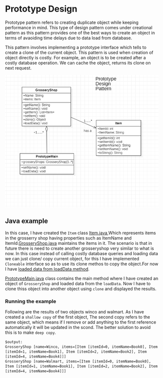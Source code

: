 # Prototype Design

Prototype pattern refers to creating duplicate object while keeping performance in mind. This type of design pattern comes under creational pattern as this pattern provides one of the best ways to create an object in terms of avaoiding time delays due to data load from database.

This pattern involves implementing a prototype interface which tells to create a clone of the current object. This pattern is used when creation of object directly is costly. For example, an object is to be created after a costly database operation. We can cache the object, returns its clone on next request.

![UML of GrosseryShop class using Prototype pattern](prototype-java.png "UML class diagram of Prototype Pattern")

## Java example

In this case, I have created the `Item` class [Item.java](src/com/prototype/Item.java),Which represents items in the grosserry shop having properties such as ItemName and ItemId.[GrosseryShop.java](src/com/prototype/GrosseryShop.java) maintains the items in it. The scenario is that in future there is need to create another grosseryshop very similar to what is now. In this case instead of calling costly database queries and loading data we can just clone/ copy current object, for this I have implemented `Cloneable` interface so as to use its clone methos to copy the object.For now I have [loaded data from loadData method](src/com/prototype/GrosseryShop.java#L47).  

[PrototypeMain.java](src/com/prototype/PrototypeMain.java) class contains the main method where I have created an object of `GrosseryShop` and loaded data from the `loadData`. Now I have to clone thiss object into another object using `clone` and displayed the results.

### Running the example

Following are the results of two objects winco and walmart. As I have created a `shallow copy` of the first object, The second copy refers to the same object, which means if I remove or add anything to the first reference automatically it will be updated in the scond. The better solution to avoid this is to make `deep copy`.

```{bash}
$output:
GrosseryShop [name=Winco, items=[Item [itemId=0, itemName=Book0], Item [itemId=1, itemName=Book1], Item [itemId=2, itemName=Book2], Item [itemId=4, itemName=Book4]]]
GrosseryShop [name=Walmart, items=[Item [itemId=0, itemName=Book0], Item [itemId=1, itemName=Book1], Item [itemId=2, itemName=Book2], Item [itemId=4, itemName=Book4]]]

```